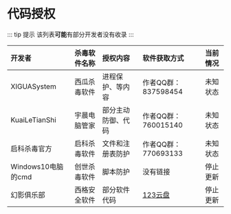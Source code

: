 # 代码授权

::: tip 提示
该列表**可能**有部分开发者没有收录
:::

| 开发者               | 杀毒软件名称       | 授权内容               | 软件获取方式           | 当前情况     |
| :------------------- | :---------------- | :--------------------- | :--------------------- | :----------- |
| XIGUASystem          | 西瓜杀毒软件      | 进程保护、等内容      | 作者QQ群：837598454    | 未知状态     |
| KuaiLeTianShi        | 宇晨电脑管家      | 部分主动防御、代码     | 作者QQ群：760015140    | 未知状态     |
| 启科杀毒官方         | 启科杀毒软件      | 文件和注册表防护       | 作者QQ群：770693133    | 未知状态     |
| Windows10电脑的cmd   | 创世杀毒软件      | 脚本防护               | 没有链接               | 停止更新     |
| 幻影俱乐部           | 西格安全软件      | 部分软件代码           | [123云盘][xige]        | 停止更新     |


[xige]:https://www.123pan.com/s/1y1qVv-RKcY
